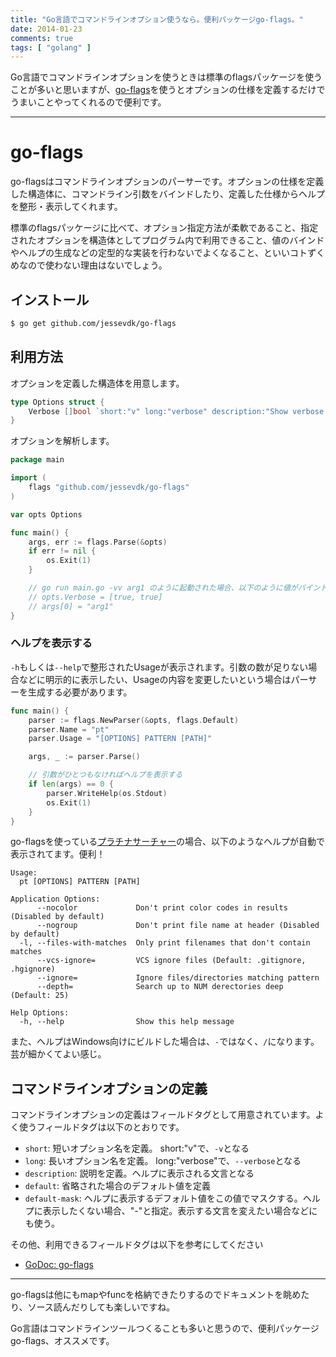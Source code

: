```yaml
---
title: "Go言語でコマンドラインオプション使うなら。便利パッケージgo-flags。"
date: 2014-01-23
comments: true
tags: [ "golang" ]
---
```


Go言語でコマンドラインオプションを使うときは標準のflagsパッケージを使うことが多いと思いますが、[go-flags](https://github.com/jessevdk/go-flags)を使うとオプションの仕様を定義するだけでうまいことやってくれるので便利です。

<hr />

# go-flags

go-flagsはコマンドラインオプションのパーサーです。オプションの仕様を定義した構造体に、コマンドライン引数をバインドしたり、定義した仕様からヘルプを整形・表示してくれます。

標準のflagsパッケージに比べて、オプション指定方法が柔軟であること、指定されたオプションを構造体としてプログラム内で利用できること、値のバインドやヘルプの生成などの定型的な実装を行わないでよくなること、といいコトずくめなので使わない理由はないでしょう。


## インストール

```sh
$ go get github.com/jessevdk/go-flags
```


## 利用方法

オプションを定義した構造体を用意します。

```go
type Options struct {
    Verbose []bool `short:"v" long:"verbose" description:"Show verbose debug information"`
}
```

オプションを解析します。

```go
package main

import (
	flags "github.com/jessevdk/go-flags"
)

var opts Options

func main() {
	args, err := flags.Parse(&opts)
	if err != nil {
		os.Exit(1)
	}

	// go run main.go -vv arg1 のように起動された場合、以下のように値がバインドされる
	// opts.Verbose = [true, true]
	// args[0] = "arg1"
}
```

### ヘルプを表示する

`-h`もしくは`--help`で整形されたUsageが表示されます。引数の数が足りない場合などに明示的に表示したい、Usageの内容を変更したいという場合はパーサーを生成する必要があります。

```go
func main() {
	parser := flags.NewParser(&opts, flags.Default)
	parser.Name = "pt"
	parser.Usage = "[OPTIONS] PATTERN [PATH]"

	args, _ := parser.Parse()

	// 引数がひとつもなければヘルプを表示する
	if len(args) == 0 {
		parser.WriteHelp(os.Stdout)
		os.Exit(1)
	}
}
```

go-flagsを使っている[プラチナサーチャー](http://blog.monochromegane.com/blog/2014/01/16/the-platinum-searcher/)の場合、以下のようなヘルプが自動で表示されてます。便利！

```
Usage:
  pt [OPTIONS] PATTERN [PATH]

Application Options:
      --nocolor             Don't print color codes in results (Disabled by default)
      --nogroup             Don't print file name at header (Disabled by default)
  -l, --files-with-matches  Only print filenames that don't contain matches
      --vcs-ignore=         VCS ignore files (Default: .gitignore, .hgignore)
      --ignore=             Ignore files/directories matching pattern
      --depth=              Search up to NUM derectories deep (Default: 25)

Help Options:
  -h, --help                Show this help message
```

また、ヘルプはWindows向けにビルドした場合は、`-`ではなく、`/`になります。芸が細かくてよい感じ。


## コマンドラインオプションの定義

コマンドラインオプションの定義はフィールドタグとして用意されています。よく使うフィールドタグは以下のとおりです。

- `short`: 短いオプション名を定義。 short:"v"で、`-v`となる
- `long`: 長いオプション名を定義。 long:"verbose"で、`--verbose`となる
- `description`: 説明を定義。ヘルプに表示される文言となる
- `default`: 省略された場合のデフォルト値を定義
- `default-mask`: ヘルプに表示するデフォルト値をこの値でマスクする。ヘルプに表示したくない場合、"-"と指定。表示する文言を変えたい場合などにも使う。

その他、利用できるフィールドタグは以下を参考にしてください

- [GoDoc: go-flags](http://godoc.org/github.com/jessevdk/go-flags)


<hr />

go-flagsは他にもmapやfuncを格納できたりするのでドキュメントを眺めたり、ソース読んだりしても楽しいですね。

Go言語はコマンドラインツールつくることも多いと思うので、便利パッケージgo-flags、オススメです。


